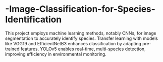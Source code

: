 # -Image-Classification-for-Species-Identification
This project employs machine learning methods, notably CNNs, for image segmentation to accurately identify species. Transfer learning with models like VGG19 and EfficientNetB3 enhances classification by adapting pre-trained features. YOLOv5 enables real-time, multi-species detection, improving efficiency in environmental monitoring.
